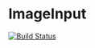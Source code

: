 # ImageInput
[![Build Status](https://travis-ci.org/theSkilled/ImageInput.svg?branch=master)](https://travis-ci.org/theSkilled/ImageInput)